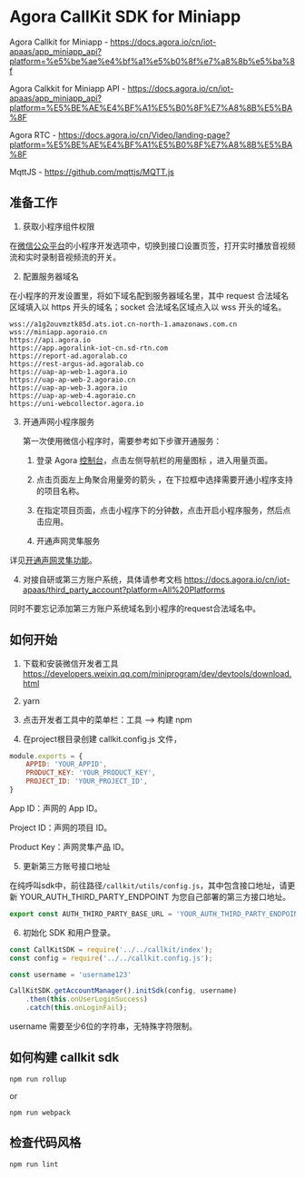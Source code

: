 # Agora CallKit SDK for Miniapp

Agora Callkit for Miniapp - https://docs.agora.io/cn/iot-apaas/app_miniapp_api?platform=%e5%be%ae%e4%bf%a1%e5%b0%8f%e7%a8%8b%e5%ba%8f

Agora Calkkit for Miniapp API - https://docs.agora.io/cn/iot-apaas/app_miniapp_api?platform=%E5%BE%AE%E4%BF%A1%E5%B0%8F%E7%A8%8B%E5%BA%8F

Agora RTC - https://docs.agora.io/cn/Video/landing-page?platform=%E5%BE%AE%E4%BF%A1%E5%B0%8F%E7%A8%8B%E5%BA%8F

MqttJS - https://github.com/mqttjs/MQTT.js

## 准备工作

1. 获取小程序组件权限

在[微信公众平台](https://mp.weixin.qq.com/)的小程序开发选项中，切换到接口设置页签，打开实时播放音视频流和实时录制音视频流的开关。

2. 配置服务器域名

在小程序的开发设置里，将如下域名配到服务器域名里，其中 request 合法域名区域填入以 https 开头的域名；socket 合法域名区域点入以 wss 开头的域名。

```
wss://a1g2ouvmztk85d.ats.iot.cn-north-1.amazonaws.com.cn
wss://miniapp.agoraio.cn
https://api.agora.io
https://app.agoralink-iot-cn.sd-rtn.com
https://report-ad.agoralab.co
https://rest-argus-ad.agoralab.co
https://uap-ap-web-1.agora.io
https://uap-ap-web-2.agoraio.cn
https://uap-ap-web-3.agora.io
https://uap-ap-web-4.agoraio.cn
https://uni-webcollector.agora.io
```

3. 开通声网小程序服务

    第一次使用微信小程序时，需要参考如下步骤开通服务：

    1. 登录 Agora [控制台](https://console.agora.io/)，点击左侧导航栏的用量图标 ，进入用量页面。

    2. 点击页面左上角聚合用量旁的箭头 ，在下拉框中选择需要开通小程序支持的项目名称。

    3. 在指定项目页面，点击小程序下的分钟数，点击开启小程序服务，然后点击应用。

    4. 开通声网灵隼服务

详见[开通声网灵隼功能](https://docs-preprod.agora.io/cn/iot-apaas/enable_agora_link)。

4. 对接自研或第三方账户系统，具体请参考文档 https://docs.agora.io/cn/iot-apaas/third_party_account?platform=All%20Platforms

同时不要忘记添加第三方账户系统域名到小程序的request合法域名中。

## 如何开始

1. 下载和安装微信开发者工具 https://developers.weixin.qq.com/miniprogram/dev/devtools/download.html

2. yarn

3. 点击开发者工具中的菜单栏：工具 --> 构建 npm

4. 在project根目录创建 callkit.config.js 文件，

```js
module.exports = {
    APPID: 'YOUR_APPID',
    PRODUCT_KEY: 'YOUR_PRODUCT_KEY',
    PROJECT_ID: 'YOUR_PROJECT_ID',
}
```

App ID：声网的 App ID。

Project ID：声网的项目 ID。

Product Key：声网灵隼产品 ID。

5. 更新第三方账号接口地址

在纯呼叫sdk中，前往路径``/callkit/utils/config.js``，其中包含接口地址，请更新 YOUR_AUTH_THIRD_PARTY_ENDPOINT 为您自己部署的第三方接口地址。

```js
export const AUTH_THIRD_PARTY_BASE_URL = 'YOUR_AUTH_THIRD_PARTY_ENDPOINT';
```

6. 初始化 SDK 和用户登录。

```js
const CallKitSDK = require('../../callkit/index');
const config = require('../../callkit.config.js');

const username = 'username123'

CallKitSDK.getAccountManager().initSdk(config, username)
    .then(this.onUserLoginSuccess)
    .catch(this.onLoginFail);
```

username 需要至少6位的字符串，无特殊字符限制。

## 如何构建 callkit sdk

```
npm run rollup
```

or 

```
npm run webpack
```

## 检查代码风格

```
npm run lint
```
